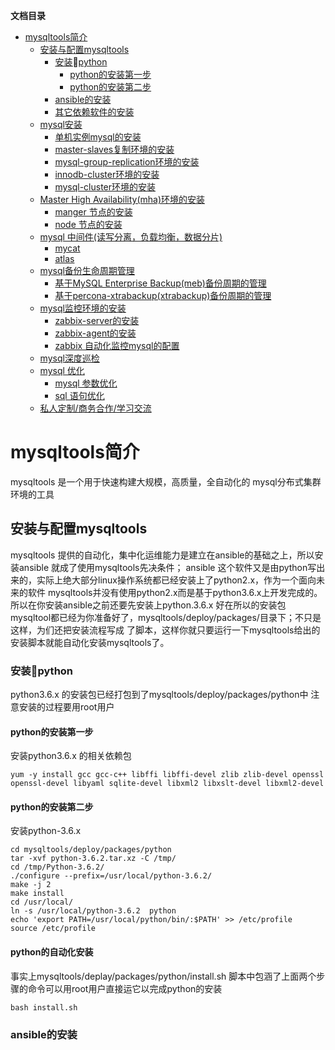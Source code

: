 **文档目录**

<!-- 目录开始 -->
- [mysqltools简介](#mysqltools简介)
    - [安装与配置mysqltools](#安装与配置mysqltools)
        - [安装python](#安装python)
            - [python的安装第一步](#python的安装第一步)
            - [python的安装第二步](#python的安装第二步)
        - [ansible的安装](#mtls_install_self_ansible)
        - [其它依赖软件的安装](#mtls_install_self_others)
    - [mysql安装](#mtls_mysql_install)
        - [单机实例mysql的安装](#mtls_single_instance_install)
        - [master-slaves复制环境的安装](#mtls_master_slaves_install)
        - [mysql-group-replication环境的安装](#mtls_group_replication)
        - [innodb-cluster环境的安装](#mtls_innodb_cluster)
        - [mysql-cluster环境的安装](#mtls_mysql_cluster)
    - [Master High Availability(mha)环境的安装](#mtls_mha)
        - [manger 节点的安装](#mtls_mha_manager)
        - [node   节点的安装](#mtls_mha_node)
    - [mysql 中间件(读写分离，负载均衡，数据分片)](#mtls_mysql_proxy)
        - [mycat](#mtls_mysql_proxy_mycat)
        - [atlas](#mtls_mysql_proxy_atlas)
    - [mysql备份生命周期管理](#mtls_mysql_backups)
        - [基于MySQL Enterprise Backup(meb)备份周期的管理](#mtls_meb_backup)
        - [基于percona-xtrabackup(xtrabackup)备份周期的管理](#mtls_xbk_backup)
    - [mysql监控环境的安装](#mysql_monitor)
        - [zabbix-server的安装](#mtls_zabbix_server_install)
        - [zabbix-agent的安装](#mtls_zabbix_agent_install)
        - [zabbix 自动化监控mysql的配置](#mtls_zabbix_config)
    - [mysql深度巡检](#mtls_mysql_inspection)
    - [mysql 优化](#mtls_mysql_tuning)
        - [mysql 参数优化](#mtls_mysql_tuning_parta)
        - [sql 语句优化](#mtls_mysql_tuning_partb)
    - [私人定制/商务合作/学习交流](#mtls_contact)

<!-- 目录结束 -->

<!-- 正文开始 -->
# mysqltools简介
mysqltools 是一个用于快速构建大规模，高质量，全自动化的 mysql分布式集群环境的工具

## 安装与配置mysqltools
mysqltools 提供的自动化，集中化运维能力是建立在ansible的基础之上，所以安装ansible 就成了使用mysqltools先决条件；
ansible 这个软件又是由python写出来的，实际上绝大部分linux操作系统都已经安装上了python2.x，作为一个面向未来的软件
mysqltools并没有使用python2.x而是基于python3.6.x上开发完成的。所以在你安装ansible之前还要先安装上python.3.6.x
好在所以的安装包mysqltool都已经为你准备好了，mysqltools/deploy/packages/目录下；不只是这样，为们还把安装流程写成
了脚本，这样你就只要运行一下mysqltools给出的安装脚本就能自动化安装mysqltools了。

### 安装python
python3.6.x 的安装包已经打包到了mysqltools/deploy/packages/python中 注意安装的过程要用root用户

#### python的安装第一步
安装python3.6.x 的相关依赖包

    yum -y install gcc gcc-c++ libffi libffi-devel zlib zlib-devel openssl openssl-devel libyaml sqlite-devel libxml2 libxslt-devel libxml2-devel

#### python的安装第二步
安装python-3.6.x 

    cd mysqltools/deploy/packages/python
    tar -xvf python-3.6.2.tar.xz -C /tmp/
    cd /tmp/Python-3.6.2/
    ./configure --prefix=/usr/local/python-3.6.2/
    make -j 2
    make install
    cd /usr/local/
    ln -s /usr/local/python-3.6.2  python
    echo 'export PATH=/usr/local/python/bin/:$PATH' >> /etc/profile
    source /etc/profile

#### python的自动化安装
事实上mysqltools/deplay/packages/python/install.sh 脚本中包涵了上面两个步骤的命令可以用root用户直接运它以完成python的安装

    bash install.sh

### ansible的安装
